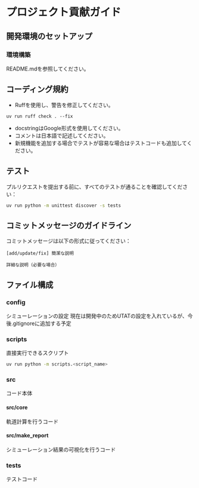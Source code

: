 # プロジェクト貢献ガイド

## 開発環境のセットアップ

### 環境構築

README.mdを参照してください。

## コーディング規約

- Ruffを使用し、警告を修正してください。
```
uv run ruff check . --fix
```
- docstringはGoogle形式を使用してください。
- コメントは日本語で記述してください。
- 新規機能を追加する場合でテストが容易な場合はテストコードも追加してください。

## テスト

プルリクエストを提出する前に、すべてのテストが通ることを確認してください：

```bash
uv run python -m unittest discover -s tests
```

## コミットメッセージのガイドライン

コミットメッセージは以下の形式に従ってください：

```
[add/update/fix] 簡潔な説明

詳細な説明（必要な場合）
```

## ファイル構成

### config
シミューレーションの設定
現在は開発中のためUTATの設定を入れているが、今後.gitignoreに追加する予定

### scripts
直接実行できるスクリプト
```bash
uv run python -m scripts.<script_name>
```

### src
コード本体

#### src/core

軌道計算を行うコード

#### src/make_report

シミューレーション結果の可視化を行うコード

### tests
テストコード
